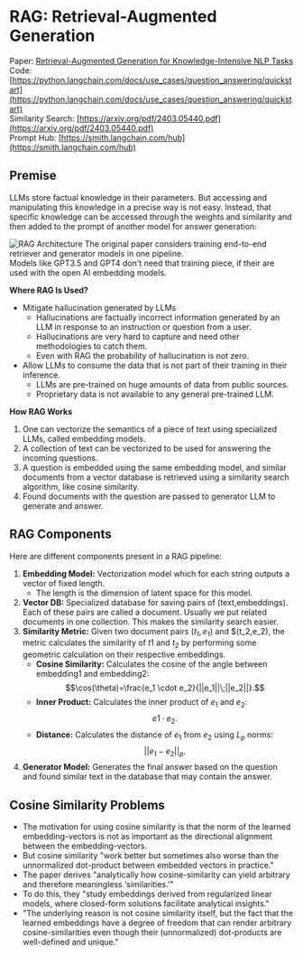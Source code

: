 # RAG: Retrieval-Augmented Generation
Paper: [Retrieval-Augmented Generation for Knowledge-Intensive NLP Tasks](https://arxiv.org/pdf/2005.11401v4.pdf)  
Code: [https://python.langchain.com/docs/use_cases/question_answering/quickstart](https://python.langchain.com/docs/use_cases/question_answering/quickstart)  
Similarity Search: [https://arxiv.org/pdf/2403.05440.pdf](https://arxiv.org/pdf/2403.05440.pdf)  
Prompt Hub: [https://smith.langchain.com/hub](https://smith.langchain.com/hub)

## Premise
LLMs store factual knowledge in their parameters. But accessing and manipulating this knowledge in a precise way is not easy. Instead, that specific knowledge can be accessed through the weights and similarity and then added to the prompt of another model for answer generation:

![RAG Architecture](readme_data/rag1.png)
The original paper considers training end-to-end retriever and generator models in one pipeline.   
Models like GPT3.5 and GPT4 don't need that training piece, if their are used with the open AI embedding models.

**Where RAG Is Used?** 
* Mitigate hallucination generated by LLMs
    * Hallucinations are factually incorrect information generated by an LLM in response to an instruction or question from a user. 
    * Hallucinations are very hard to capture and need other methodologies to catch them.
    * Even with RAG the probability of hallucination is not zero.
* Allow LLMs to consume the data that is not part of their training in their inference. 
    * LLMs are pre-trained on huge amounts of data from public sources. 
    * Proprietary data is not available to any general pre-trained LLM.

**How RAG Works**  
1. One can vectorize the semantics of a piece of text using specialized LLMs, called embedding models. 
2. A collection of text can be vectorized to be used for answering the incoming questions. 
3. A question is embedded using the same embedding model, and similar documents from a vector database is retrieved using a similarity search algorithm, like cosine similarity.
4. Found documents with the question are passed to generator LLM to generate and answer.


## RAG Components
Here are different components present in a RAG pipeline:
1. **Embedding Model:** Vectorization model which for each string outputs a vector of fixed length. 
    * The length is the dimension of latent space for this model.
3. **Vector DB:** Specialized database for saving pairs of (text,embeddings). Each of these pairs are called a document. Usually we put related documents in one collection. This makes the similarity search easier.
2. **Similarity Metric:** Given two document pairs $(t_1,e_1)$ and $(t_2,e_2), the metric calculates the similarity of $t1$ and $t_2$ by performing some geometric calculation on their respective embeddings. 
    * **Cosine Similarity:** Calculates the cosine of the angle between embedding1 and embedding2:
    $$\cos(\theta)=\frac{e_1 \cdot e_2}{||e_1||\;||e_2||}.$$
    * **Inner Product:** Calculates the inner product of $e_1$ and $e_2$:
    $$e1\cdot e_2.$$
    * **Distance:** Calculates the distance of $e_1$ from $e_2$ using $L_p$ norms:
    $$||e_1-e_2||_p.$$
4. **Generator Model:** Generates the final answer based on the question and found similar text in the database that may contain the answer.

## Cosine Similarity Problems
* The motivation for using cosine similarity is that the norm of the learned embedding-vectors is not as important as the directional alignment between the embedding-vectors.
* But cosine similarity "work better but sometimes also worse than the unnormalized dot-product between embedded vectors in practice."
* The paper derives "analytically how cosine-similarity can yield arbitrary and therefore meaningless ‘similarities.’" 
* To do this, they "study embeddings derived from regularized linear models, where closed-form solutions facilitate analytical insights."
* "The underlying reason is not cosine similarity itself, but the fact that the learned embeddings have a degree of freedom that can render arbitrary cosine-similarities even though their (unnormalized) dot-products are well-defined and unique."